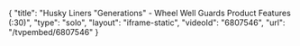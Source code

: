 {
    "title": "Husky Liners \"Generations\" - Wheel Well Guards Product Features (:30)",
    "type": "solo",
    "layout": "iframe-static",
    "videoId": "6807546",
    "url": "\/tvpembed\/6807546"
}